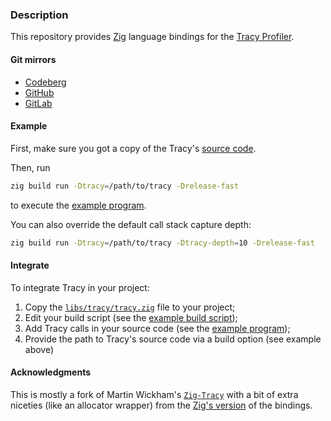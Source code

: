 ### Description

This repository provides [Zig](https://ziglang.org) language bindings for the [Tracy Profiler](https://github.com/wolfpld/tracy).

#### Git mirrors
- [Codeberg](https://codeberg.org/paveloom-f/zig-tracy-bindings)
- [GitHub](https://github.com/paveloom-f/zig-tracy-bindings)
- [GitLab](https://gitlab.com/paveloom-g/forks/zig-tracy-bindings)

#### Example

First, make sure you got a copy of the Tracy's [source code](https://github.com/wolfpld/tracy).

Then, run

```bash
zig build run -Dtracy=/path/to/tracy -Drelease-fast
```

to execute the [example program](src/main.zig).

You can also override the default call stack capture depth:

```bash
zig build run -Dtracy=/path/to/tracy -Dtracy-depth=10 -Drelease-fast
```

#### Integrate

To integrate Tracy in your project:
1) Copy the [`libs/tracy/tracy.zig`](libs/tracy/tracy.zig) file to your project;
2) Edit your build script (see the [example build script](build.zig));
3) Add Tracy calls in your source code (see the [example program](src/main.zig));
4) Provide the path to Tracy's source code via a build option (see example above)

#### Acknowledgments

This is mostly a fork of Martin Wickham's [`Zig-Tracy`](https://github.com/SpexGuy/Zig-Tracy) with a bit of extra niceties (like an allocator wrapper) from the [Zig's version](https://github.com/ziglang/zig/blob/master/src/tracy.zig) of the bindings.
